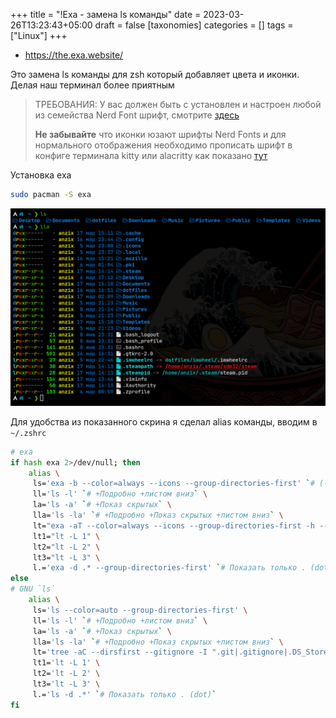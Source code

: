 +++
title = "!Exa - замена ls команды"
date = 2023-03-26T13:23:43+05:00
draft = false
[taxonomies]
categories = []
tags = ["Linux"]
+++
* https://the.exa.website/

Это замена ls команды для zsh который добавляет цвета и иконки. Делая наш терминал более приятным

> ТРЕБОВАНИЯ: У вас должен быть с установлен и настроен любой из семейства Nerd Font шрифт, смотрите [здесь](/posts/display-icons-in-terminal)
>
> **Не забывайте** что иконки юзают шрифты Nerd Fonts и для нормального отображения необходимо прописать шрифт в конфиге терминала kitty или alacritty как показано [тут](/posts/display-icons-in-terminal)

Установка exa
```sh
sudo pacman -S exa
```

![](/images/exa-ls-replacement/exa.png)

Для удобства из показанного скрина я сделал alias команды, вводим в `~/.zshrc`

```sh
# exa
if hash exa 2>/dev/null; then
	alias \
	 ls='exa -b --color=always --icons --group-directories-first' `# (-b) Понятные размеры файлов +Цвета +Иконки, Сгруппировано` \
	 ll='ls -l' `# +Подробно +листом вниз` \
	 la='ls -a' `# +Показ скрытых` \
	 lla='ls -la' `# +Подробно +Показ скрытых +листом вниз` \
	 lt="exa -aT --color=always --icons --group-directories-first -h --git-ignore --ignore-glob '.git|.gitignore|.DS_Store|node_modules'" `# Дерево (-h) Добавляет строку заголовка в каждый столбец` \
	 lt1="lt -L 1" \
	 lt2="lt -L 2" \
	 lt3="lt -L 3" \
	 l.='exa -d .* --group-directories-first' `# Показать только . (dot)`
else
# GNU `ls`
	alias \
	 ls='ls --color=auto --group-directories-first' \
	 ll='ls -l' `# +Подробно +листом вниз` \
	 la='ls -a' `# +Показ скрытых` \
	 lla='ls -la' `# +Подробно +Показ скрытых +листом вниз` \
	 lt='tree -aC --dirsfirst --gitignore -I ".git|.gitignore|.DS_Store|node_modules"' \
	 lt1='lt -L 1' \
	 lt2='lt -L 2' \
	 lt3='lt -L 3' \
	 l.='ls -d .*' `# Показать только . (dot)`
fi
```
